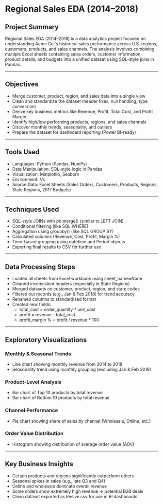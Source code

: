 # Regional Sales EDA (2014–2018)

## Project Summary
Regional Sales EDA (2014–2018) is a data analytics project focused on understanding Acme Co.'s historical sales performance across U.S. regions, customers, products, and sales channels. The analysis involves combining multiple Excel sheets containing sales orders, customer information, product details, and budgets into a unified dataset using SQL-style joins in Pandas.

---

## Objectives

- Merge customer, product, region, and sales data into a single view
- Clean and standardize the dataset (header fixes, null handling, type conversion)
- Derive key business metrics like Revenue, Profit, Total Cost, and Profit Margin
- Identify high/low performing products, regions, and sales channels
- Discover monthly trends, seasonality, and outliers
- Prepare the dataset for dashboard reporting (Power BI-ready)

---

## Tools Used

- Languages: Python (Pandas, NumPy)
- Data Manipulation: SQL-style logic in Pandas
- Visualization: Matplotlib, Seaborn
- Environment: Vs
- Source Data: Excel Sheets (Sales Orders, Customers, Products, Regions, State Regions, 2017 Budgets)

---

## Techniques Used

-  SQL-style JOINs with pd.merge() (similar to LEFT JOIN)
-  Conditional filtering (like SQL WHERE)
-  Aggregation using groupby() (like SQL GROUP BY)
-  Calculated columns (Revenue, Cost, Profit, Margin %)
-  Time-based grouping using datetime and Period objects
-  Exporting final results to CSV for further use

---

##  Data Processing Steps

- Loaded all sheets from Excel workbook using sheet_name=None
- Cleaned inconsistent headers (especially in State Regions)
- Merged datasets on customer, product, region, and state codes
- Filtered out records (e.g., Jan & Feb 2018) for trend accuracy
- Renamed columns to standardized format
- Created new fields:  
  - total_cost = order_quantity * unit_cost  
  - profit = revenue - total_cost  
  - profit_margin % = profit / revenue * 100

---

##  Exploratory Visualizations

###  Monthly & Seasonal Trends
- Line chart showing monthly revenue from 2014 to 2018
- Seasonality trend using monthly grouping (excluding Jan & Feb 2018)

### Product-Level Analysis
- Bar chart of Top 10 products by total revenue
- Bar chart of Bottom 10 products by total revenue

### Channel Performance
- Pie chart showing share of sales by channel (Wholesale, Online, etc.)

### Order Value Distribution
- Histogram showing distribution of average order value (AOV)

---

## Key Business Insights

- Certain products and regions significantly outperform others
- Seasonal spikes in sales (e.g., late Q3 and Q4)
- Online and wholesale dominate overall revenue
- Some orders show extremely high revenue → potential B2B deals
- Clean dataset exported as Resive.csv for use in BI dashboards
